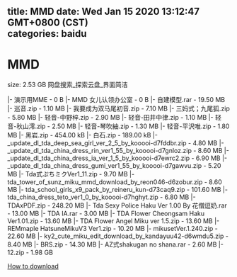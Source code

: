 
title: MMD
date: Wed Jan 15 2020 13:12:47 GMT+0800 (CST)    
categories: baidu
---

# MMD
size: 2.53 GB
 网盘搜索_探索云盘_界面简洁
 
|- 演示用MME - 0 B
|- MMD 女儿认领办公室 - 0 B
|- 自建模型.rar - 19.50 MB
|- 巡音.zip - 1.10 MB
|- 我要成为双马尾初音.zip - 7.10 MB
|- 三妈式；九尾狐.zip - 5.80 MB
|- 轻音-中野梓.zip - 2.90 MB
|- 轻音-田井中律.zip - 1.10 MB
|- 轻音-秋山澪.zip - 2.50 MB
|- 轻音-琴吹紬.zip - 1.30 MB
|- 轻音-平沢唯.zip - 1.80 MB
|- 黑岩.zip - 454.00 kB
|- 白石.zip - 189.00 kB
|- _update_dl_tda_deep_sea_girl_ver_2_5_by_kooooi-d7fddbr.zip - 4.80 MB
|- _update_dl_tda_china_dress_rin_ver1_55_by_kooooi-d7gnloz.zip - 8.60 MB
|- _update_dl_tda_china_dress_ia_ver_1_5_by_kooooi-d7ewrc2.zip - 6.90 MB
|- _update_dl_tda_china_dress_gumi_ver1_55_by_kooooi-d7gawvu.zip - 5.20 MB
|- Tda式ぷちミクVer1_11.zip - 9.70 MB
|- tda_tower_of_sunz_miku_mmd_download_by_reon046-d6zobur.zip - 8.60 MB
|- tda_school_girls_x9_pack_by_reineru_kun-d73caq9.zip - 101.60 MB
|- tda_china_dress_teto_ver1_0_by_kooooi-d7hghyt.zip - 6.80 MB
|- TDAxPDF.zip - 248.20 MB
|- Tda Sexy Police Haku Ver 1.00 By 花僧逗奶.rar - 13.00 MB
|- TDA IA.rar - 3.00 MB
|- TDA Flower Cheongsam Haku Ver1.01.zip - 13.60 MB
|- TDA Flower Angel Miku ver 1.5.zip - 13.60 MB
|- REMmaple HatsuneMikuV3 Ver1.zip - 10.20 MB
|- mikusetVer.1.240.zip - 22.60 MB
|- ky2_cute_miku_edit_download_by_kandayuu42-d6wmdu5.zip - 8.40 MB
|- BRS.zip - 14.30 MB
|- AZ式shakugan no shana.rar - 2.60 MB
|- 12.zip - 1.98 GB

[How to download](https://bpcam.bemobtrk.com/go/2ceec3aa-1ca2-46d6-b9ff-aaa5c184517c?jno=116)